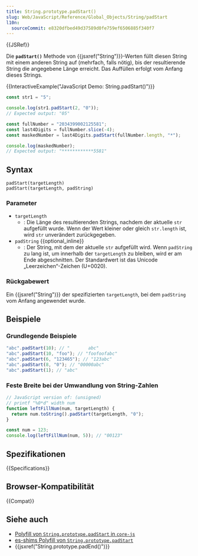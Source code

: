 ```yaml
---
title: String.prototype.padStart()
slug: Web/JavaScript/Reference/Global_Objects/String/padStart
l10n:
  sourceCommit: e8320dfbed49d37589d0fe759ef6506885f340f7
---
```


{{JSRef}}

Die **`padStart()`** Methode von {{jsxref("String")}}-Werten füllt diesen String mit einem anderen String auf (mehrfach, falls nötig), bis der resultierende String die angegebene Länge erreicht. Das Auffüllen erfolgt vom Anfang dieses Strings.

{{InteractiveExample("JavaScript Demo: String.padStart()")}}

```js interactive-example
const str1 = "5";

console.log(str1.padStart(2, "0"));
// Expected output: "05"

const fullNumber = "2034399002125581";
const last4Digits = fullNumber.slice(-4);
const maskedNumber = last4Digits.padStart(fullNumber.length, "*");

console.log(maskedNumber);
// Expected output: "************5581"
```

## Syntax

```js-nolint
padStart(targetLength)
padStart(targetLength, padString)
```

### Parameter

- `targetLength`
  - : Die Länge des resultierenden Strings, nachdem der aktuelle `str` aufgefüllt wurde. Wenn der Wert kleiner oder gleich `str.length` ist, wird `str` unverändert zurückgegeben.
- `padString` {{optional_inline}}
  - : Der String, mit dem der aktuelle `str` aufgefüllt wird. Wenn `padString` zu lang ist, um innerhalb der `targetLength` zu bleiben, wird er am Ende abgeschnitten. Der Standardwert ist das Unicode „Leerzeichen“-Zeichen (U+0020).

### Rückgabewert

Ein {{jsxref("String")}} der spezifizierten `targetLength`, bei dem `padString` vom Anfang angewendet wurde.

## Beispiele

### Grundlegende Beispiele

```js
"abc".padStart(10); // "       abc"
"abc".padStart(10, "foo"); // "foofoofabc"
"abc".padStart(6, "123465"); // "123abc"
"abc".padStart(8, "0"); // "00000abc"
"abc".padStart(1); // "abc"
```

### Feste Breite bei der Umwandlung von String-Zahlen

```js
// JavaScript version of: (unsigned)
// printf "%0*d" width num
function leftFillNum(num, targetLength) {
  return num.toString().padStart(targetLength, "0");
}

const num = 123;
console.log(leftFillNum(num, 5)); // "00123"
```

## Spezifikationen

{{Specifications}}

## Browser-Kompatibilität

{{Compat}}

## Siehe auch

- [Polyfill von `String.prototype.padStart` in `core-js`](https://github.com/zloirock/core-js#ecmascript-string-and-regexp)
- [es-shims Polyfill von `String.prototype.padStart`](https://www.npmjs.com/package/string.prototype.padstart)
- {{jsxref("String.prototype.padEnd()")}}
